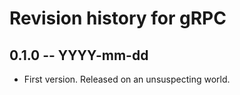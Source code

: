 # Revision history for gRPC

## 0.1.0 -- YYYY-mm-dd

* First version. Released on an unsuspecting world.
